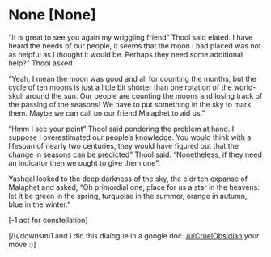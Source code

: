 # None [None]
 

“It is great to see you again my wriggling friend” Thool said elated. I have heard the needs of our people, it seems that the moon I had placed was not as helpful as I thought it would be. Perhaps they need some additional help?” Thool asked. 

“Yeah, I mean the moon was good and all for counting the months, but the cycle of ten moons is just a little bit shorter than one rotation of the world-skull around the sun. Our people are counting the moons and losing track of the passing of the seasons! We have to put something in the sky to mark them. Maybe we can call on our friend Malaphet to aid us.”

“Hmm I see your point” Thool said pondering the problem at hand. I suppose I overestimated our people’s knowledge. You would think with a lifespan of nearly two centuries, they would have figured out that the change in seasons can be predicted” Thool said. “Nonetheless, if they need an indicator then we ought to give them one”. 

Yashqal looked to the deep darkness of the sky, the eldritch expanse of Malaphet and asked, “Oh primordial one, place for us a star in the heavens: let it be green in the spring, turquoise in the summer, orange in autumn, blue in the winter.”

\[-1 act for constellation\]

\[/u/downsmi1 and I did this dialogue in a google doc. [/u/CruelObsidian](https://www.reddit.com/u/CruelObsidian/) your move :)\]
